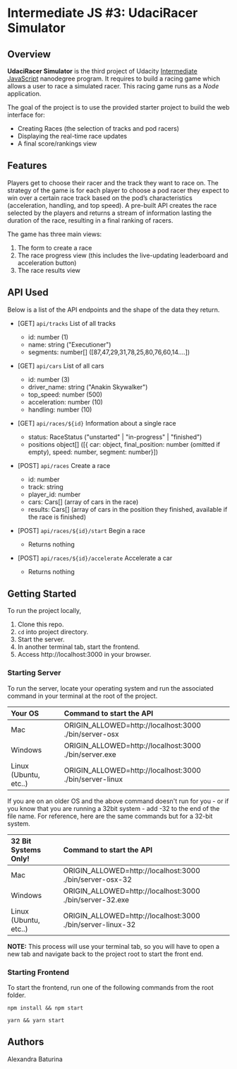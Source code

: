 # Intermediate JS #3: UdaciRacer Simulator
## Overview
**UdaciRacer Simulator** is the third project of Udacity [Intermediate JavaScript](https://www.udacity.com/course/intermediate-javascript-nanodegree--nd032) nanodegree program. It requires to build a racing game which allows a user to race a simulated racer. This racing game runs as a *Node* application. 

The goal of the project is to use the provided starter project to build the web interface for:
* Creating Races (the selection of tracks and pod racers)
* Displaying the real-time race updates
* A final score/rankings view

## Features
Players get to choose their racer and the track they want to race on. The strategy of the game is for each player to choose a pod racer they expect to win over a certain race track based on the pod’s characteristics (acceleration, handling, and top speed). A pre-built API creates the race selected by the players and returns a stream of information lasting the duration of the race, resulting in a final ranking of racers.

The game has three main views:
1. The form to create a race
2. The race progress view (this includes the live-updating leaderboard and acceleration button)
3. The race results view

## API Used
Below is a list of the API endpoints and the shape of the data they return. 

* [GET] ```api/tracks``` List of all tracks
  * id: number (1)
  * name: string ("Executioner")
  * segments: number[] ([87,47,29,31,78,25,80,76,60,14....])
  
* [GET] ```api/cars``` List of all cars
  * id: number (3)
  * driver_name: string ("Anakin Skywalker")
  * top_speed: number (500)
  * acceleration: number (10)
  * handling: number (10)
  
* [GET] ```api/races/${id}``` Information about a single race
  * status: RaceStatus ("unstarted" | "in-progress" | "finished")
  * positions object[] ([{ car: object, final_position: number (omitted if empty), speed: number, segment: number}])
  
* [POST] ``api/races`` Create a race
  * id: number
  * track: string
  * player_id: number
  * cars: Cars[] (array of cars in the race)
  * results: Cars[] (array of cars in the position they finished, available if the race is finished)
  
* [POST] ```api/races/${id}/start``` Begin a race
  * Returns nothing
  
* [POST] ```api/races/${id}/accelerate``` Accelerate a car
  * Returns nothing
  
## Getting Started
To run the project locally,
1. Clone this repo.
2. ```cd``` into project directory.
3. Start the server.
4. In another terminal tab, start the frontend.
5. Access http://localhost:3000 in your browser.

### Starting Server
To run the server, locate your operating system and run the associated command in your terminal at the root of the project.

| Your OS  | Command to start the API | 
| :--------- | :-------------------------- |
| Mac |  ORIGIN_ALLOWED=http://localhost:3000 ./bin/server-osx | 
| Windows | ORIGIN_ALLOWED=http://localhost:3000 ./bin/server.exe |
| Linux (Ubuntu, etc..)|  ORIGIN_ALLOWED=http://localhost:3000 ./bin/server-linux | 

If you are on an older OS and the above command doesn't run for you - or if you know that you are running a 32bit system - add -32 to the end of the file name. For reference, here are the same commands but for a 32-bit system.

| 32 Bit Systems Only! | Command to start the API | 
| :--------- | :-------------------------- |
| Mac |  ORIGIN_ALLOWED=http://localhost:3000 ./bin/server-osx-32 | 
| Windows | ORIGIN_ALLOWED=http://localhost:3000 ./bin/server-32.exe |
| Linux (Ubuntu, etc..)| ORIGIN_ALLOWED=http://localhost:3000 ./bin/server-linux-32 | 

**NOTE:** This process will use your terminal tab, so you will have to open a new tab and navigate back to the project root to start the front end.

### Starting Frontend
To start the frontend, run one of the following commands from the root folder.
```
npm install && npm start
```
```
yarn && yarn start
```  
## Authors
Alexandra Baturina
